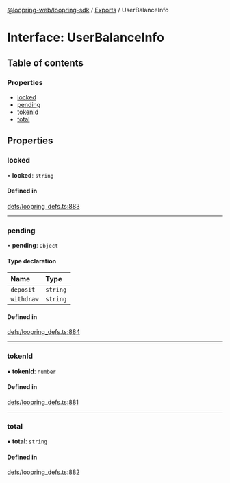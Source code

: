 [@loopring-web/loopring-sdk](../README.md) / [Exports](../modules.md) / UserBalanceInfo

# Interface: UserBalanceInfo

## Table of contents

### Properties

- [locked](UserBalanceInfo.md#locked)
- [pending](UserBalanceInfo.md#pending)
- [tokenId](UserBalanceInfo.md#tokenid)
- [total](UserBalanceInfo.md#total)

## Properties

### locked

• **locked**: `string`

#### Defined in

[defs/loopring_defs.ts:883](https://github.com/Loopring/loopring_sdk/blob/427d9da/src/defs/loopring_defs.ts#L883)

___

### pending

• **pending**: `Object`

#### Type declaration

| Name | Type |
| :------ | :------ |
| `deposit` | `string` |
| `withdraw` | `string` |

#### Defined in

[defs/loopring_defs.ts:884](https://github.com/Loopring/loopring_sdk/blob/427d9da/src/defs/loopring_defs.ts#L884)

___

### tokenId

• **tokenId**: `number`

#### Defined in

[defs/loopring_defs.ts:881](https://github.com/Loopring/loopring_sdk/blob/427d9da/src/defs/loopring_defs.ts#L881)

___

### total

• **total**: `string`

#### Defined in

[defs/loopring_defs.ts:882](https://github.com/Loopring/loopring_sdk/blob/427d9da/src/defs/loopring_defs.ts#L882)
